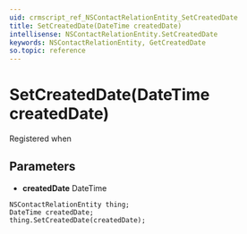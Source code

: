 ```yaml
---
uid: crmscript_ref_NSContactRelationEntity_SetCreatedDate
title: SetCreatedDate(DateTime createdDate)
intellisense: NSContactRelationEntity.SetCreatedDate
keywords: NSContactRelationEntity, GetCreatedDate
so.topic: reference
---
```


# SetCreatedDate(DateTime createdDate)

Registered when

## Parameters

* **createdDate** DateTime

```crmscript
NSContactRelationEntity thing;
DateTime createdDate;
thing.SetCreatedDate(createdDate);
```

